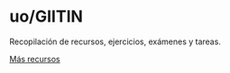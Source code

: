 # uo/GIITIN
Recopilación de recursos, ejercicios, exámenes y tareas.

[Más recursos](https://unioviedo-my.sharepoint.com/:f:/g/personal/uo257355_uniovi_es/EjUyVaf6mAhMh1TqxDFey8kB-CKEk7KP6CqwkYylcYdRQg?e=xbMQHT)
